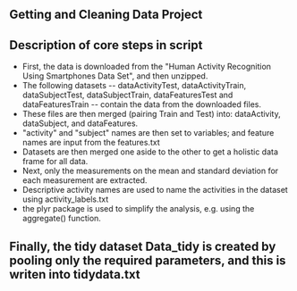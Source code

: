## Getting and Cleaning Data Project 

## Description of core steps in script

* First, the data is downloaded from the "Human Activity Recognition Using Smartphones Data Set", and then unzipped.
* The following datasets -- dataActivityTest, dataActivityTrain, dataSubjectTest, dataSubjectTrain, dataFeaturesTest and dataFeaturesTrain -- contain the data from the downloaded files.
* These files are then merged (pairing Train and Test) into: dataActivity, dataSubject, and dataFeatures.
* "activity" and "subject" names are then set to variables; and feature names are input from the features.txt
* Datasets are then merged one aside to the other to get a holistic data frame for all data.
* Next, only the measurements on the mean and standard deviation for each measurement are extracted.
* Descriptive activity names are used to name the activities in the dataset using activity_labels.txt
* the plyr package is used to simplify the analysis, e.g. using the aggregate() function.

## Finally, the tidy dataset Data_tidy is created by pooling only the required parameters, and this is writen into tidydata.txt

